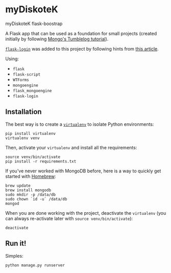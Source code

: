 # myDiskoteK
myDiskoteK
flask-boostrap

A Flask app that can be used as a foundation for small projects (created initially by following [Mongo's Tumblelog tutorial](https://docs.mongodb.org/ecosystem/tutorial/write-a-tumblelog-application-with-flask-mongoengine/)).

[`flask-login`](https://github.com/maxcountryman/flask-login) was added to this project by following hints from [this article](https://runningcodes.net/flask-login-and-mongodb/).

Using:
* `flask`
* `flask-script`
* `WTForms`
* `mongoengine`
* `flask_mongoengine`
* `flask-login`

## Installation

The best way is to create a [`virtualenv`](http://virtualenv.org/) to isolate Python environments:
```
pip install virtualenv
virtualenv venv
```

Then, activate your `virtualenv` and install all the requirements:
```
source venv/bin/activate
pip install -r requirements.txt
```

If you've never worked with MongoDB before, here is a way to quickly get started with [Homebrew](http://brew.sh/):
```
brew update
brew install mongodb
sudo mkdir -p /data/db
sudo chown `id -u` /data/db
mongod
```

When you are done working with the project, deactivate the `virtualenv` (you can always re-activate later with `source venv/bin/activate`):
```
deactivate
```

## Run it!

Simples:
```
python manage.py runserver
```